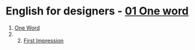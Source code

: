 # English for designers - [01 One word](https://dbylen.github.io/efd/01-one-word/)

1. [One Word](01-one-word/)
2. 2. [First Impression](02-first-impression/)
